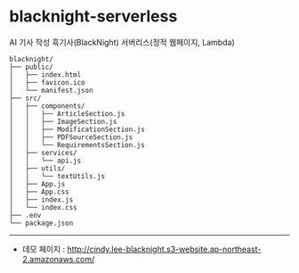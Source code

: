 # blacknight-serverless

AI 기사 작성 흑기사(BlackNight) 서버리스(정적 웹페이지, Lambda)

```
blacknight/
├── public/
│   ├── index.html
│   ├── favicon.ico
│   └── manifest.json
├── src/
│   ├── components/
│   │   ├── ArticleSection.js
│   │   ├── ImageSection.js
│   │   ├── ModificationSection.js
│   │   ├── PDFSourceSection.js
│   │   └── RequirementsSection.js
│   ├── services/
│   │   └── api.js
│   ├── utils/
│   │   └── textUtils.js
│   ├── App.js
│   ├── App.css
│   ├── index.js
│   └── index.css
├── .env
└── package.json
```

---

- 데모 페이지 : http://cindy.lee-blacknight.s3-website.ap-northeast-2.amazonaws.com/
